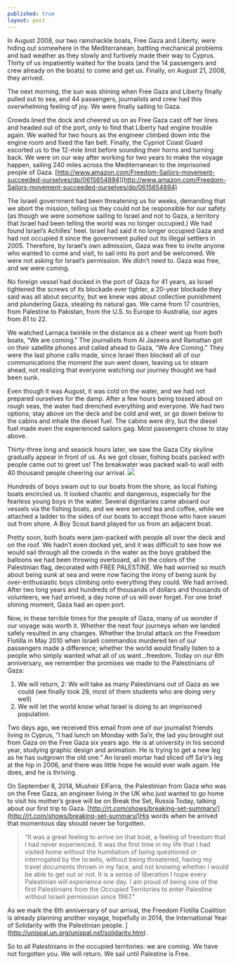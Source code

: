 ```yaml
---
published: true
layout: post
---
```


In August 2008, our two ramshackle boats, Free Gaza and Liberty, were hiding out somewhere in the Mediterranean, battling mechanical problems and bad weather as they slowly and furtively made their way to Cyprus.  Thirty of us impatiently waited for the boats (and the 14 passengers and crew already on the boats) to come and get us. Finally, on August 21, 2008, they arrived.

The next morning, the sun was shining when Free Gaza and Liberty finally pulled out to sea, and 44 passengers, journalists and crew had this overwhelming feeling of joy. We were finally sailing to Gaza. 


Crowds lined the dock and cheered us on as Free Gaza cast off her lines and headed out of the port, only to find that Liberty had engine trouble again. We waited for two hours as the engineer climbed down into the engine room and fixed the fan belt. Finally, the Cypriot Coast Guard escorted us to the 12-mile limit before sounding their horns and turning back. We were on our way after working for two years to make the voyage happen, sailing 240 miles across the Mediterranean to the imprisoned people of Gaza. [http://www.amazon.com/Freedom-Sailors-movement-succeeded-ourselves/dp/0615654894](http://www.amazon.com/Freedom-Sailors-movement-succeeded-ourselves/dp/0615654894)



The Israeli government had been threatening us for weeks, demanding that we abort the mission, telling us they could not be responsible for our safety (as though we were somehow sailing to Israel and not to Gaza, a territory that Israel had been telling the world was no longer occupied.) We had found Israel’s Achilles’ heel. Israel had said it no longer occupied Gaza and had not occupied it since the government pulled out its illegal settlers in 2005. Therefore, by Israel’s own admission, Gaza was free to invite anyone who wanted to come and visit, to sail into its port and be welcomed. We were not asking for Israel’s permission. We didn’t need to. Gaza was free, and we were coming. 
 
 
No foreign vessel had docked in the port of Gaza for 41 years, as Israel tightened the screws of its blockade ever tighter, a 20-year blockade they said was all about security, but we knew was about collective punishment and plundering Gaza, stealing its natural gas. We came from 17 countries, from Palestine to Pakistan, from the U.S. to Europe to Australia, our ages from 81 to 22.  


We watched Larnaca twinkle in the distance as a cheer went up from both boats, “We are coming.” The journalists from Al Jazeera and Ramattan got on their satellite phones and called ahead to Gaza, “We Are Coming.” They were the last phone calls made, since Israel then blocked all of our communications the moment the sun went down, leaving us to steam ahead, not realizing that everyone watching our journey thought we had been sunk.  


Even though it was August, it was cold on the water, and we had not prepared ourselves for the damp. After a few hours being tossed about on rough seas, the water had drenched everything and everyone. We had two options; stay above on the deck and be cold and wet, or go down below to the cabins and inhale the diesel fuel. The cabins were dry, but the diesel fuel made even the experienced sailors gag. Most passengers chose to stay above.  


Thirty-three long and seasick hours later, we saw the Gaza City skyline gradually appear in front of us. As we got closer, fishing boats packed with people came out to greet us! The breakwater was packed wall-to wall with 40 thousand people cheering our arrival. ![](/images/WelcomedbyEveryone.jpg)


Hundreds of boys swam out to our boats from the shore, as local fishing boats encircled us. It looked chaotic and dangerous, especially for the fearless young boys in the water. Several dignitaries came aboard our vessels via the fishing boats, and we were served tea and coffee, while we attached a ladder to the sides of our boats to accept those who have swum out from shore. A Boy Scout band played for us from an adjacent boat. 


Pretty soon, both boats were jam-packed with people all over the deck and on the roof. We hadn’t even docked yet, and it was difficult to see how we would sail through all the crowds in the water as the boys grabbed the balloons we had been throwing overboard, all in the colors of the Palestinian flag, decorated with FREE PALESTINE.  We had worried so much about being sunk at sea and were now facing the irony of being sunk by over-enthusiastic boys climbing onto everything they could.
We had arrived. After two long years and hundreds of thousands of dollars and thousands of volunteers, we had arrived, a day none of us will ever forget. 
For one brief shining moment, Gaza had an open port. 


Now, in these terrible times for the people of Gaza, many of us wonder if our voyage was worth it. Whether the next four journeys when we landed safely resulted in any changes. Whether the brutal attack on the Freedom Flotilla in May 2010 when Israeli commandos murdered ten of our passengers made a difference; whether the world would finally listen to a people who simply wanted what all of us want…freedom.
Today on our 6th anniversary, we remember the promises we made to the Palestinians of Gaza: 
1. We will return, 
2: We will take as many Palestinians out of Gaza as we could (we finally took 28, most of them students who are doing very well) 
3. We will let the world know what Israel is doing to an imprisoned population.  


 
Two days ago, we received this email from one of our journalist friends living in Cyprus,  “I had lunch on Monday with Sa’ir, the lad you brought out from Gaza on the Free Gaza six years ago. He is at university in his second year, studying graphic design and animation. He is trying to get a new leg as he has outgrown the old one.” 
An Israeli mortar had sliced off Sa’ir’s leg at the hip in 2006, and there was little hope he would ever walk again. He does, and he is thriving.


On September 8, 2014, Musheir ElFarra, the Palestinian from Gaza who was on the Free Gaza, an engineer living in the UK who just wanted to go home to visit his mother’s grave will be on Break the Set, Russia Today, talking about our first trip to Gaza. [http://rt.com/shows/breaking-set-summary/](http://rt.com/shows/breaking-set-summary/)His words when he arrived that momentous day should never be forgotten.


>“It was a great feeling to arrive on that boat, a feeling of freedom that I had never experienced. It was the first time in my life that I had visited home without the humiliation of being questioned or interrogated by the Israelis, without being threatened, having my travel documents thrown in my face, and not knowing whether I would be able to get out or not. It is a sense of liberation I hope every Palestinian will experience one day. I am proud of being one of the first Palestinians from the Occupied Territories to enter Palestine without Israeli permission since 1967.” 


As we mark the 6th anniversary of our arrival, the Freedom Flotilla Coalition is already planning another voyage, hopefully in 2014, the International Year of Solidarity with the Palestinian people. ](http://unispal.un.org/unispal.nsf/solidarity.htm). 



So to all Palestinians in the occupied territories: we are coming. We have not forgotten you. We will return. We sail until Palestine is Free.